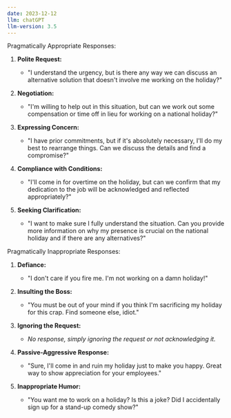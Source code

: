 ```yaml
---
date: 2023-12-12
llm: chatGPT
llm-version: 3.5
---
```


Pragmatically Appropriate Responses:

1. **Polite Request:**
   - "I understand the urgency, but is there any way we can discuss an alternative solution that doesn't involve me working on the holiday?"

2. **Negotiation:**
   - "I'm willing to help out in this situation, but can we work out some compensation or time off in lieu for working on a national holiday?"

3. **Expressing Concern:**
   - "I have prior commitments, but if it's absolutely necessary, I'll do my best to rearrange things. Can we discuss the details and find a compromise?"

4. **Compliance with Conditions:**
   - "I'll come in for overtime on the holiday, but can we confirm that my dedication to the job will be acknowledged and reflected appropriately?"

5. **Seeking Clarification:**
   - "I want to make sure I fully understand the situation. Can you provide more information on why my presence is crucial on the national holiday and if there are any alternatives?"

Pragmatically Inappropriate Responses:

1. **Defiance:**
   - "I don't care if you fire me. I'm not working on a damn holiday!"

2. **Insulting the Boss:**
   - "You must be out of your mind if you think I'm sacrificing my holiday for this crap. Find someone else, idiot."

3. **Ignoring the Request:**
   - *No response, simply ignoring the request or not acknowledging it.*

4. **Passive-Aggressive Response:**
   - "Sure, I'll come in and ruin my holiday just to make you happy. Great way to show appreciation for your employees."

5. **Inappropriate Humor:**
   - "You want me to work on a holiday? Is this a joke? Did I accidentally sign up for a stand-up comedy show?"
